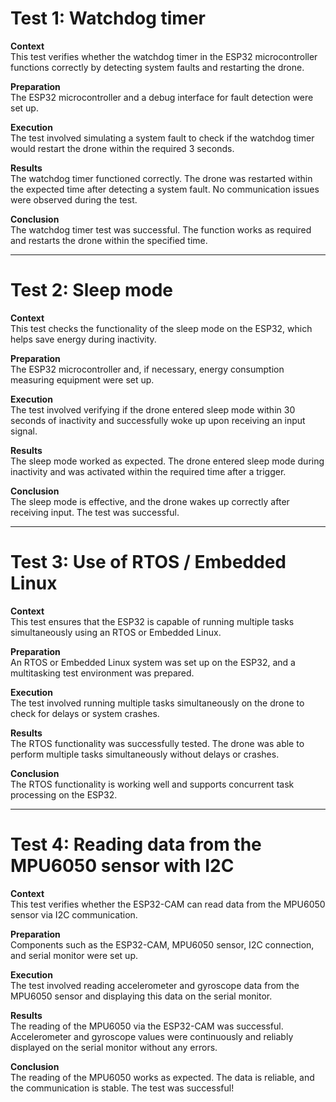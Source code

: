 # Test 1: Watchdog timer

**Context**  
This test verifies whether the watchdog timer in the ESP32 microcontroller functions correctly by detecting system faults and restarting the drone.

**Preparation**  
The ESP32 microcontroller and a debug interface for fault detection were set up.

**Execution**  
The test involved simulating a system fault to check if the watchdog timer would restart the drone within the required 3 seconds.

**Results**  
The watchdog timer functioned correctly. The drone was restarted within the expected time after detecting a system fault. No communication issues were observed during the test.

**Conclusion**  
The watchdog timer test was successful. The function works as required and restarts the drone within the specified time.

---

# Test 2: Sleep mode

**Context**  
This test checks the functionality of the sleep mode on the ESP32, which helps save energy during inactivity.

**Preparation**  
The ESP32 microcontroller and, if necessary, energy consumption measuring equipment were set up.

**Execution**  
The test involved verifying if the drone entered sleep mode within 30 seconds of inactivity and successfully woke up upon receiving an input signal.

**Results**  
The sleep mode worked as expected. The drone entered sleep mode during inactivity and was activated within the required time after a trigger.

**Conclusion**  
The sleep mode is effective, and the drone wakes up correctly after receiving input. The test was successful.

---

# Test 3: Use of RTOS / Embedded Linux

**Context**  
This test ensures that the ESP32 is capable of running multiple tasks simultaneously using an RTOS or Embedded Linux.

**Preparation**  
An RTOS or Embedded Linux system was set up on the ESP32, and a multitasking test environment was prepared.

**Execution**  
The test involved running multiple tasks simultaneously on the drone to check for delays or system crashes.

**Results**  
The RTOS functionality was successfully tested. The drone was able to perform multiple tasks simultaneously without delays or crashes.

**Conclusion**  
The RTOS functionality is working well and supports concurrent task processing on the ESP32.

---

# Test 4: Reading data from the MPU6050 sensor with I2C

**Context**  
This test verifies whether the ESP32-CAM can read data from the MPU6050 sensor via I2C communication.

**Preparation**  
Components such as the ESP32-CAM, MPU6050 sensor, I2C connection, and serial monitor were set up.

**Execution**  
The test involved reading accelerometer and gyroscope data from the MPU6050 sensor and displaying this data on the serial monitor.

**Results**  
The reading of the MPU6050 via the ESP32-CAM was successful. Accelerometer and gyroscope values were continuously and reliably displayed on the serial monitor without any errors.

**Conclusion**  
The reading of the MPU6050 works as expected. The data is reliable, and the communication is stable. The test was successful!
